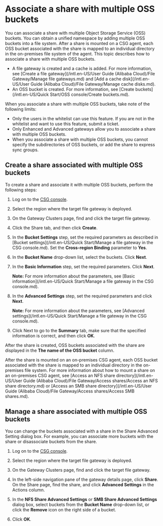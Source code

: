 # Associate a share with multiple OSS buckets

You can associate a share with multiple Object Storage Service \(OSS\) buckets. You can obtain a unified namespace by adding multiple OSS buckets into a file system. After a share is mounted on a CSG agent, each OSS bucket associated with the share is mapped to an individual directory in the on-premises file system of the agent. This topic describes how to associate a share with multiple OSS buckets.

-   A file gateway is created and a cache is added. For more information, see [Create a file gateway](/intl.en-US/User Guide (Alibaba Cloud)/File Gateway/Manage file gateways.md) and [Add a cache disk](/intl.en-US/User Guide (Alibaba Cloud)/File Gateway/Manage cache disks.md).
-   An OSS bucket is created. For more information, see [Create buckets](/intl.en-US/Quick Start/OSS console/Create buckets.md).

When you associate a share with multiple OSS buckets, take note of the following limits:

-   Only the users in the whitelist can use this feature. If you are not in the whitelist and want to use this feature, submit a ticket.
-   Only Enhanced and Advanced gateways allow you to associate a share with multiple OSS buckets.
-   When you associate a share with multiple OSS buckets, you cannot specify the subdirectories of OSS buckets, or add the share to express sync groups.

## Create a share associated with multiple OSS buckets

To create a share and associate it with multiple OSS buckets, perform the following steps:

1.  Log on to the [CSG console](https://sgwnew.console.aliyun.com/).

2.  Select the region where the target file gateway is deployed.

3.  On the Gateway Clusters page, find and click the target file gateway.

4.  Click the Share tab, and then click **Create**.

5.  In the **Bucket Settings** step, set the required parameters as described in [Bucket settings](/intl.en-US/Quick Start/Manage a file gateway in the CSG console.md). Set the **Cross-region Binding** parameter to **Yes**.

6.  In the **Bucket Name** drop-down list, select the buckets. Click **Next**.

7.  In the **Basic Information** step, set the required parameters. Click **Next**.

    **Note:** For more information about the parameters, see [Basic information](/intl.en-US/Quick Start/Manage a file gateway in the CSG console.md).

8.  In the **Advanced Settings** step, set the required parameters and click **Next**.

    **Note:** For more information about the parameters, see [Advanced settings](/intl.en-US/Quick Start/Manage a file gateway in the CSG console.md).

9.  Click Next to go to the **Summary** tab, make sure that the specified information is correct, and then click **OK**.


After the share is created, OSS buckets associated with the share are displayed in the **The name of the OSS bucket** column.

After the share is mounted on an on-premises CSG agent, each OSS bucket associated with the share is mapped to an individual directory in the on-premises file system. For more information about how to mount a share on an on-premises CSG agent, see [Access an NFS share directory](/intl.en-US/User Guide (Alibaba Cloud)/File Gateway/Access shares/Access an NFS share directory.md) or [Access an SMB share directory](/intl.en-US/User Guide (Alibaba Cloud)/File Gateway/Access shares/Access SMB shares.md).

## Manage a share associated with multiple OSS buckets

You can change the buckets associated with a share in the Share Advanced Setting dialog box. For example, you can associate more buckets with the share or disassociate buckets from the share.

1.  Log on to the [CSG console](https://sgwnew.console.aliyun.com/).

2.  Select the region where the target file gateway is deployed.

3.  On the Gateway Clusters page, find and click the target file gateway.

4.  In the left-side navigation pane of the gateway details page, click **Share**. On the Share page, find the share, and click **Advanced Settings** in the Actions column.

5.  In the **NFS Share Advanced Settings** or **SMB Share Advanced Settings** dialog box, select buckets from the **Bucket Name** drop-down list, or click the **Remove** icon on the right side of a bucket.

6.  Click **OK**.


